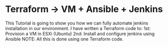 # Terraform -> VM + Ansible + Jenkins
This Tutorial is going to show you how we can fully automate jenkins installation in our environment.
I have written a Terraform code to:
1st: Provision a VM in ESXi (Ubuntu)
2nd: Install and configure jenkins using Ansible
NOTE: All this is done using one Terraform code.
